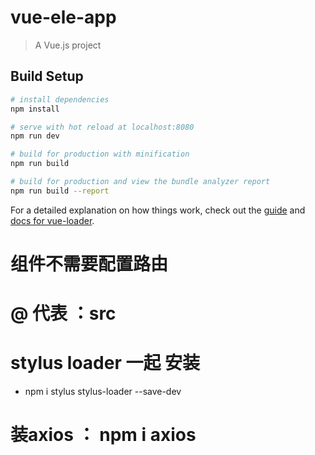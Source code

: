 # vue-ele-app

> A Vue.js project

## Build Setup

``` bash
# install dependencies
npm install

# serve with hot reload at localhost:8080
npm run dev

# build for production with minification
npm run build

# build for production and view the bundle analyzer report
npm run build --report
```

For a detailed explanation on how things work, check out the [guide](http://vuejs-templates.github.io/webpack/) and [docs for vue-loader](http://vuejs.github.io/vue-loader).


# 组件不需要配置路由

# @ 代表 ：src

# stylus loader  一起 安装
  - npm i stylus stylus-loader --save-dev
# 装axios ： npm i axios